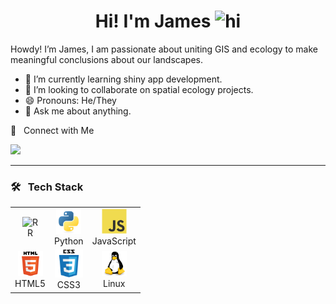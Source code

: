 <h1 align="center"> Hi! I'm James <img src="https://user-images.githubusercontent.com/1303154/88677602-1635ba80-d120-11ea-84d8-d263ba5fc3c0.gif" width="28px" alt="hi"></h1>

Howdy! I’m James, I am passionate about uniting GIS and ecology to make meaningful conclusions about our landscapes. 
- 🌱 I’m currently learning shiny app development.
- 💞️ I’m looking to collaborate on spatial ecology projects.
- 😄 Pronouns: He/They
- :speech_balloon: Ask me about anything.

🤝 &nbsp; Connect with Me

[<img src="https://img.shields.io/badge/linkedin-%230077B5.svg?&style=for-the-badge&logo=linkedin&logoColor=white" />](https://www.linkedin.com/in/james-tsalah/)

<hr>

### 🛠 &nbsp; Tech Stack

<table>
  <tr>
    <td align="center">
      <img src="https://www.vectorlogo.zone/logos/r-project/r-project-icon.svg" alt="R" width="40"><br>R
    </td>
    <td align="center">
      <img src="https://raw.githubusercontent.com/devicons/devicon/master/icons/python/python-original.svg" alt="Python" width="40"><br>Python
    </td>
    <td align="center">
      <img src="https://raw.githubusercontent.com/devicons/devicon/master/icons/javascript/javascript-original.svg" alt="JavaScript" width="40"><br>JavaScript
    </td>
  </tr>
  <tr>
    <td align="center">
      <img src="https://raw.githubusercontent.com/devicons/devicon/master/icons/html5/html5-original-wordmark.svg" alt="HTML5" width="40"><br>HTML5
    </td>
    <td align="center">
      <img src="https://raw.githubusercontent.com/devicons/devicon/master/icons/css3/css3-original-wordmark.svg" alt="CSS3" width="45" height="45"><br>CSS3
    </td>
    <td align="center">
      <img src="https://raw.githubusercontent.com/devicons/devicon/master/icons/linux/linux-original.svg" alt="Linux" width="40"><br>Linux
    </td>
  </tr>
</table>
